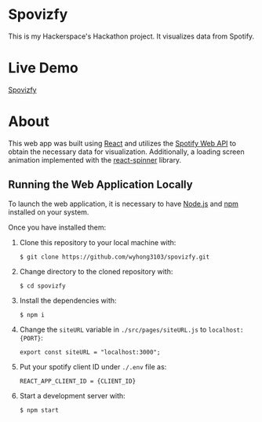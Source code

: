 # Spovizfy

This is my Hackerspace's Hackathon project. It visualizes data from Spotify.

# Live Demo

[Spovizfy](https://spovizfy.netlify.app/)

# About

This web app was built using [React](https://github.com/facebook/react) and utilizes the [Spotify Web API](https://developer.spotify.com/documentation/web-api) to obtain the necessary data for visualization. Additionally, a loading screen animation implemented with the [react-spinner](https://github.com/davidhu2000/react-spinners) library.

## Running the Web Application Locally

To launch the web application, it is necessary to have <a href="http://nodejs.org/" target="_blank">Node.js</a> and <a href="https://npmjs.com/" target="_blank">npm</a> installed on your system.

Once you have installed them: 

1. Clone this repository to your local machine with:

	`$ git clone https://github.com/wyhong3103/spovizfy.git`

2. Change directory to the cloned repository with:

	`$ cd spovizfy`

3. Install the dependencies with:

	`$ npm i`

4. Change the `siteURL` variable in `./src/pages/siteURL.js` to `localhost:{PORT}`:

	`export const siteURL = "localhost:3000";`

5. Put your spotify client ID under `./.env` file as:

	`REACT_APP_CLIENT_ID = {CLIENT_ID}`

6. Start a development server with:

	`$ npm start`